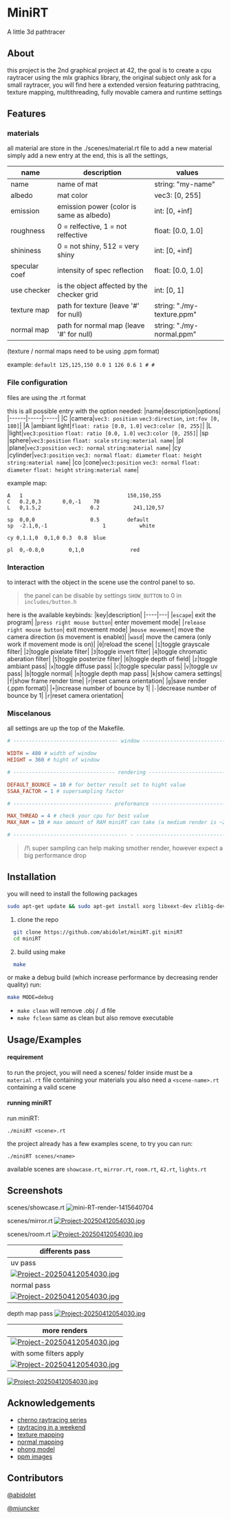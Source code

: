 
# MiniRT

A little 3d pathtracer

## About
this project is the 2nd graphical project at 42, the goal is to create a cpu raytracer using the mlx graphics library, the original subject only ask for a small raytracer, you will find here a extended version featuring pathtracing, texture mapping, multithreading, fully movable camera and runtime settings

## Features
### materials
all material are store in the ./scenes/material.rt file
to add a new material simply add a new entry at the end, this is all the settings,

|name|description|values|
|------|-----|-----|
|name|name of mat|string: "my-name"|
|albedo|mat color|vec3: [0, 255]|
|emission|emission power (color is same as albedo) |int: [0, +inf]|
|roughness|0 = relfective, 1 = not relfective|float: [0.0, 1.0]|
|shininess|0 = not shiny, 512 = very shiny|int: [0, +inf]|
|specular coef|intensity of spec reflection|float: [0.0, 1.0] |
|use checker|is the object affected by the checker grid|int: [0, 1] |
|texture map|path for texture (leave '#' for null)|string: "./my-texture.ppm" |
|normal map|path for normal map (leave '#' for null)|string: "./my-normal.ppm"|

(texture / normal maps need to be using .ppm format)

example: ```default 125,125,150 0.0 1 126 0.6 1 # # ```

### File configuration
files are using the .rt format

this is all possible entry with the option needed:
|name|description|options|
|------|-----|-----|
|C |camera|`vec3: position` `vec3:direction`, `int:fov [0, 180]`|
|A |ambiant light|`float: ratio [0.0, 1.0]` `vec3:color [0, 255]`|
|L |light|`vec3:position` `float: ratio [0.0, 1.0]` `vec3:color [0, 255]`|
|sp |sphere|`vec3:position` `float: scale` `string:material name`|
|pl |plane|`vec3:position` `vec3: normal` `string:material name`|
|cy |cylinder|`vec3:position` `vec3: normal` `float: diameter` `float: height` `string:material name`|
|co |cone|`vec3:position` `vec3: normal` `float: diameter` `float: height` `string:material name`|

example map:
```
A   1                                  150,150,255
C   0.2,0,3       0,0,-1    70
L   0,1.5,2                0.2           241,120,57

sp  0,0,0                  0.5         default
sp  -2.1,0,-1                  1           white

cy 0,1.1,0  0,1,0 0.3  0.8  blue

pl  0,-0.8,0        0,1,0               red

```

### Interaction
to interact with the object in the scene use the control panel to so. 

> the panel can be disable by settings `SHOW_BUTTON` to 0 in `includes/button.h`

here is the available keybinds:
|key|description|
|----|---|
|`escape`| exit the program|
|`press right mouse button`| enter movement mode|
|`release right mouse button`| exit movement mode|
|`mouse movement`| move the camera direction (is movement is enable)|
|`wasd`| move the camera (only work if movement mode is on)|
|`0`|reload the scene|
|`1`|toggle grayscale filter|
|`2`|toggle pixelate filter|
|`3`|toggle invert filter|
|`4`|toggle chromatic aberation filter|
|`5`|toggle posterize filter|
|`6`|toggle depth of field|
|`z`|toggle ambiant pass|
|`x`|toggle diffuse pass|
|`c`|toggle specular pass|
|`v`|toggle uv pass|
|`b`|toggle normal|
|`n`|toggle depth map pass|
|`k`|show camera settings|
|`f`|show frame render time|
|`r`|reset camera orientation|
|`g`|save render (.ppm format)|
|`+`|increase number of bounce by 1|
|`-`|decrease number of bounce by 1|
|`r`|reset camera orientation|

### Miscelanous

all settings are up the top of the Makefile.
```Makefile
# ---------------------------------- window ---------------------------------- #

WIDTH = 480 # width of window
HEIGHT = 360 # hight of window

# --------------------------------- rendering -------------------------------- #

DEFAULT_BOUNCE = 10 # for better result set to hight value
SSAA_FACTOR = 1 # supersampling factor

# -------------------------------- preformance ------------------------------- #

MAX_THREAD = 4 # check your cpu for best value
MAX_RAM = 10 # max amount of RAM miniRT can take (a medium render is ~2GB)

# ------------------------------------- - ------------------------------------ #
```
> /!\ super sampling can help making smother render, however expect a big performance drop
## Installation
you will need to install the following packages
```bash
sudo apt-get update && sudo apt-get install xorg libxext-dev zlib1g-dev libbsd-dev
```

1. clone the repo
```bash
  git clone https://github.com/abidolet/miniRT.git miniRT
  cd miniRT
```

2. build using make
```bash
  make
```
or make a debug build (which increase performance by decreasing render quality)
run:
```bash
make MODE=debug
```

- `make clean` will remove .obj / .d file
- `make fclean` same as clean but also remove executable
    
## Usage/Examples

#### requirement
to run the project, you will need a scenes/ folder inside must be a `material.rt` file containing your materials
you also need a `<scene-name>.rt` containing a valid scene

#### running miniRT

run miniRT:
```
./miniRT <scene>.rt
```
the project already has a few examples scene, to try you can run:
```
./miniRT scenes/<name>
```
available scenes are `showcase.rt`, `mirror.rt`, `room.rt`, `42.rt`, `lights.rt`


## Screenshots

scenes/showcase.rt
![mini-RT-render-1415640704](https://github.com/user-attachments/assets/f3368666-15a2-463b-ab37-67091a22c6ff)


scenes/mirror.rt
[![Project-20250412054030.jpg](https://i.postimg.cc/v808XqC6/Screenshot-from-2025-05-07-14-49-09.png)](https://postimg.cc/tYBSSyMs)

scenes/room.rt
[![Project-20250412054030.jpg](https://i.postimg.cc/J4trF3WY/Screenshot-from-2025-05-07-14-55-00.png)](https://postimg.cc/tYBSSyMs)


|differents pass|
|----|
|uv pass|
|[![Project-20250412054030.jpg](https://i.postimg.cc/h40F0Xzy/Screenshot-from-2025-05-07-15-16-56.png)](https://postimg.cc/tYBSSyMs) |
|normal pass|
[![Project-20250412054030.jpg](https://i.postimg.cc/pTDw4T0d/Screenshot-from-2025-05-07-15-16-48.png)](https://postimg.cc/tYBSSyMs) |
depth map pass
[![Project-20250412054030.jpg](https://i.postimg.cc/NfG3CQRg/Screenshot-from-2025-05-07-15-17-03.png)](https://postimg.cc/tYBSSyMs)



|more renders|
|----|
|[![Project-20250412054030.jpg](https://i.postimg.cc/c1PDwZT9/mini-RT-render-2121699479.png)](https://postimg.cc/tYBSSyMs) |
|with some filters apply|
[![Project-20250412054030.jpg](https://i.postimg.cc/c6q8HFRh/mini-RT-render-1873529600.png)](https://postimg.cc/tYBSSyMs) |
[![Project-20250412054030.jpg](https://i.postimg.cc/1R8C840V/Screenshot-from-2025-05-07-15-23-47.png)](https://postimg.cc/tYBSSyMs)



## Acknowledgements

 - [cherno raytracing series](https://youtu.be/gfW1Fhd9u9Q?si=0JJXZGSj0m92Ba5W)
 - [raytracing in a weekend](https://raytracing.github.io/books/RayTracingInOneWeekend.html)
 - [texture mapping](http://raytracerchallenge.com/bonus/texture-mapping.html)
 - [normal mapping](https://learnopengl.com/Advanced-Lighting/Normal-Mapping)
 - [phong model](https://users.csc.calpoly.edu/~zwood/teaching/csc471/final09/nkowshik_webpage/)
 - [ppm images](https://paulbourke.net/dataformats/ppm/)

## Contributors
[@abidolet](https://github.com/abidolet)

[@mjuncker](https://github.com/Maxime-juncker)
